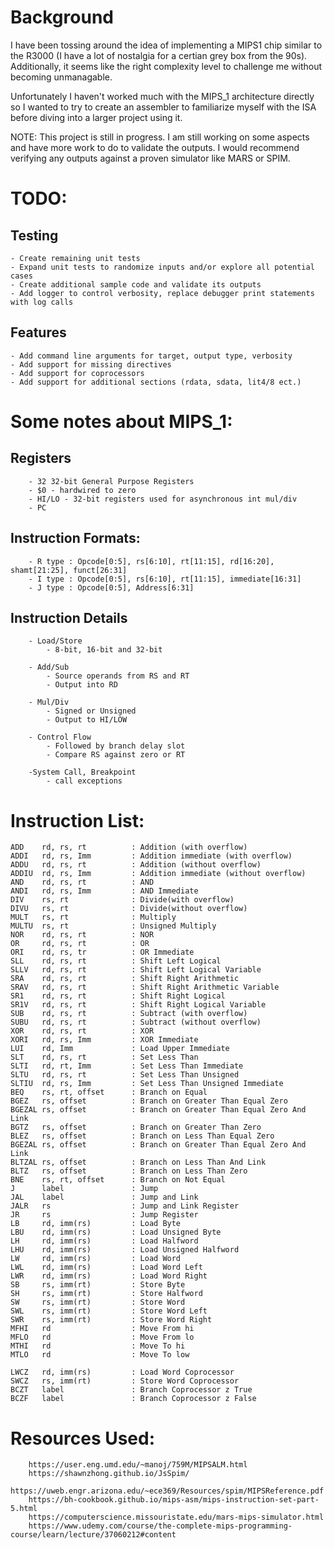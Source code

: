 # Background

I have been tossing around the idea of implementing a MIPS1 chip similar to the R3000 (I have a lot of nostalgia for a certian grey box from the 90s). Additionally, it seems like the right complexity level to challenge me without becoming unmanagable. 

Unfortunately I haven't worked much with the MIPS_1 architecture directly so I wanted to try to create an assembler to familiarize myself with the ISA before diving into a larger project using it.

NOTE: 
	This project is still in progress. I am still working on some aspects and have more work to do to validate the outputs. I would recommend verifying any outputs against a proven simulator like MARS or SPIM.  

# TODO:
## Testing
	- Create remaining unit tests
	- Expand unit tests to randomize inputs and/or explore all potential cases
	- Create additional sample code and validate its outputs 
	- Add logger to control verbosity, replace debugger print statements with log calls

## Features
	- Add command line arguments for target, output type, verbosity
	- Add support for missing directives
	- Add support for coprocessors
	- Add support for additional sections (rdata, sdata, lit4/8 ect.)

# Some notes about MIPS_1:
## Registers
		- 32 32-bit General Purpose Registers
		- $0 - hardwired to zero
		- HI/LO - 32-bit registers used for asynchronous int mul/div
		- PC

## Instruction Formats:
		- R type : Opcode[0:5], rs[6:10], rt[11:15], rd[16:20], shamt[21:25], funct[26:31] 
		- I type : Opcode[0:5], rs[6:10], rt[11:15], immediate[16:31]
		- J type : Opcode[0:5], Address[6:31]

## Instruction Details
		- Load/Store
			- 8-bit, 16-bit and 32-bit
			
		- Add/Sub
			- Source operands from RS and RT
			- Output into RD
			
		- Mul/Div 
			- Signed or Unsigned
			- Output to HI/LOW 

		- Control Flow
			- Followed by branch delay slot
			- Compare RS against zero or RT

		-System Call, Breakpoint
			- call exceptions

# Instruction List:
	ADD    rd, rs, rt          : Addition (with overflow)
	ADDI   rd, rs, Imm         : Addition immediate (with overflow)
	ADDU   rd, rs, rt          : Addition (without overflow)
	ADDIU  rd, rs, Imm         : Addition immediate (without overflow)	
	AND    rd, rs, rt          : AND
	ANDI   rd, rs, Imm         : AND Immediate	
	DIV    rs, rt              : Divide(with overflow)
	DIVU   rs, rt              : Divide(without overflow)	
	MULT   rs, rt              : Multiply
	MULTU  rs, rt              : Unsigned Multiply	
	NOR    rd, rs, rt          : NOR	
	OR     rd, rs, rt          : OR
	ORI    rd, rs, tr          : OR Immediate	
	SLL    rd, rs, rt          : Shift Left Logical
	SLLV   rd, rs, rt          : Shift Left Logical Variable
	SRA    rd, rs, rt          : Shift Right Arithmetic
	SRAV   rd, rs, rt          : Shift Right Arithmetic Variable
	SR1    rd, rs, rt          : Shift Right Logical
	SR1V   rd, rs, rt          : Shift Right Logical Variable	
	SUB    rd, rs, rt          : Subtract (with overflow)
	SUBU   rd, rs, rt          : Subtract (without overflow)	
	XOR    rd, rs, rt          : XOR
	XORI   rd, rs, Imm         : XOR Immediate	
	LUI    rd, Imm             : Load Upper Immediate	
	SLT    rd, rs, rt          : Set Less Than
	SLTI   rd, rt, Imm         : Set Less Than Immediate
	SLTU   rd, rs, rt          : Set Less Than Unsigned
	SLTIU  rd, rs, Imm         : Set Less Than Unsigned Immediate	
	BEQ    rs, rt, offset      : Branch on Equal
	BGEZ   rs, offset          : Branch on Greater Than Equal Zero
	BGEZAL rs, offset          : Branch on Greater Than Equal Zero And Link
	BGTZ   rs, offset          : Branch on Greater Than Zero
	BLEZ   rs, offset          : Branch on Less Than Equal Zero	
	BGEZAL rs, offset          : Branch on Greater Than Equal Zero And Link
	BLTZAL rs, offset          : Branch on Less Than And Link	
	BLTZ   rs, offset          : Branch on Less Than Zero
	BNE    rs, rt, offset      : Branch on Not Equal	
	J      label               : Jump
	JAL    label               : Jump and Link
	JALR   rs                  : Jump and Link Register	
	JR     rs                  : Jump Register	
	LB     rd, imm(rs)         : Load Byte
	LBU    rd, imm(rs)         : Load Unsigned Byte	
	LH     rd, imm(rs)         : Load Halfword
	LHU    rd, imm(rs)         : Load Unsigned Halfword	
	LW     rd, imm(rs)         : Load Word
	LWL    rd, imm(rs)         : Load Word Left
	LWR    rd, imm(rs)         : Load Word Right	
	SB     rs, imm(rt)         : Store Byte
	SH     rs, imm(rt)         : Store Halfword	
	SW     rs, imm(rt)         : Store Word
	SWL    rs, imm(rt)         : Store Word Left
	SWR    rs, imm(rt)         : Store Word Right	
	MFHI   rd                  : Move From hi
	MFLO   rd                  : Move From lo
	MTHI   rd                  : Move To hi
	MTLO   rd                  : Move To low

	LWCZ   rd, imm(rs)         : Load Word Coprocessor
	SWCZ   rs, imm(rt)         : Store Word	Coprocessor
	BCZT   label               : Branch Coprocessor z True
	BCZF   label               : Branch Coprocessor z False		

# Resources Used:
		https://user.eng.umd.edu/~manoj/759M/MIPSALM.html
		https://shawnzhong.github.io/JsSpim/
		https://uweb.engr.arizona.edu/~ece369/Resources/spim/MIPSReference.pdf
		https://bh-cookbook.github.io/mips-asm/mips-instruction-set-part-5.html
		https://computerscience.missouristate.edu/mars-mips-simulator.html
		https://www.udemy.com/course/the-complete-mips-programming-course/learn/lecture/37060212#content
